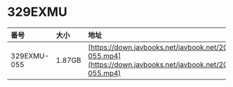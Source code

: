 # 329EXMU

| 番号 | 大小 | 地址 |
| :--- | :--- | :--- |
| 329EXMU-055 | 1.87GB | [https://down.javbooks.net/javbook.net/2020/06/28/329EXMU-055.mp4](https://down.javbooks.net/javbook.net/2020/06/28/329EXMU-055.mp4) |

